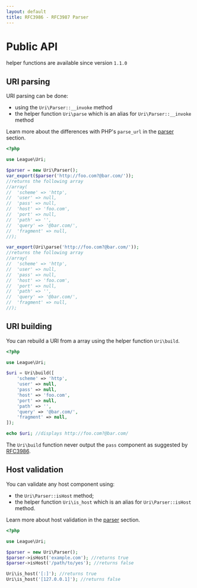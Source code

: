 ```yaml
---
layout: default
title: RFC3986 - RFC3987 Parser
---
```


Public API
=======

<p class="message-notice">helper functions are available since version <code>1.1.0</code></p>


## URI parsing

URI parsing can be done:

- using the `Uri\Parser::__invoke` method
- the helper function `Uri\parse` which is an alias for `Uri\Parser::__invoke` method

Learn more about the differences with PHP's `parse_url` in the [parser](/5.0/parser/parser#uri-parsing) section.

~~~php
<?php

use League\Uri;

$parser = new Uri\Parser();
var_export($parser('http://foo.com?@bar.com/'));
//returns the following array
//array(
//  'scheme' => 'http',
//  'user' => null,
//  'pass' => null,
//  'host' => 'foo.com',
//  'port' => null,
//  'path' => '',
//  'query' => '@bar.com/',
//  'fragment' => null,
//);

var_export(Uri\parse('http://foo.com?@bar.com/'));
//returns the following array
//array(
//  'scheme' => 'http',
//  'user' => null,
//  'pass' => null,
//  'host' => 'foo.com',
//  'port' => null,
//  'path' => '',
//  'query' => '@bar.com/',
//  'fragment' => null,
//);
~~~

## URI building

You can rebuild a URI from a array using the helper function `Uri\build`.

~~~php
<?php

use League\Uri;

$uri = Uri\build([
    'scheme' => 'http',
    'user' => null,
    'pass' => null,
    'host' => 'foo.com',
    'port' => null,
    'path' => '',
    'query' => '@bar.com/',
    'fragment' => null,
]);

echo $uri; //displays http://foo.com?@bar.com/
~~~

The `Uri\build` function never output the `pass` component as suggested by [RFC3986](https://tools.ietf.org/html/rfc3986#section-7.5).

## Host validation

You can validate any host component using:

- the `Uri\Parser::isHost` method;
- the helper function `Uri\is_host` which is an alias for `Uri\Parser::isHost` method.

Learn more about host validation in the [parser](/5.0/parser/parser#host-validation) section.

~~~php
<?php

use League\Uri;

$parser = new Uri\Parser();
$parser->isHost('example.com'); //returns true
$parser->isHost('/path/to/yes'); //returns false

Uri\is_host('[:]'); //returns true
Uri\is_host('[127.0.0.1]'); //returns false
~~~

